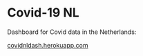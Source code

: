 # Covid-19 NL 
Dashboard for Covid data in the Netherlands:

[covidnldash.herokuapp.com](https://covidnldash.herokuapp.com/)
